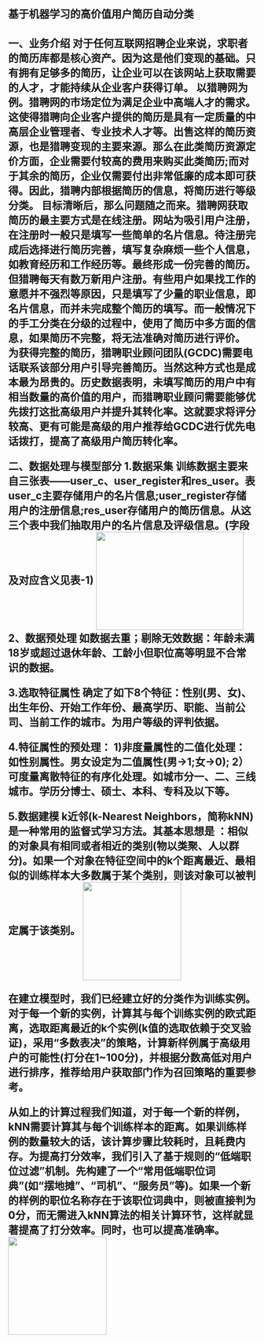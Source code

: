 <h2>基于机器学习的高价值用户简历自动分类<h2>


一、业务介绍
对于任何互联网招聘企业来说，求职者的简历库都是核心资产。因为这是他们变现的基础。只有拥有足够多的简历，让企业可以在该网站上获取需要的人才，才能持续从企业客户获得订单。
以猎聘网为例。猎聘网的市场定位为满足企业中高端人才的需求。这使得猎聘向企业客户提供的简历是具有一定质量的中高层企业管理者、专业技术人才等。出售这样的简历资源，也是猎聘变现的主要来源。那么在此类简历资源定价方面，企业需要付较高的费用来购买此类简历;而对于其余的简历，企业仅需要付出非常低廉的成本即可获得。因此，猎聘内部根据简历的信息，将简历进行等级分类。
目标清晰后，那么问题随之而来。猎聘网获取简历的最主要方式是在线注册。网站为吸引用户注册，在注册时一般只是填写一些简单的名片信息。待注册完成后选择进行简历完善，填写复杂麻烦一些个人信息，如教育经历和工作经历等。最终形成一份完善的简历。但猎聘每天有数万新用户注册。有些用户如果找工作的意愿并不强烈等原因，只是填写了少量的职业信息，即名片信息，而并未完成整个简历的填写。而一般情况下的手工分类在分级的过程中，使用了简历中多方面的信息，如果简历不完整，将无法准确对简历进行评价。
为获得完整的简历，猎聘职业顾问团队(GCDC)需要电话联系该部分用户引导完善简历。当然这种方式也是成本最为昂贵的。历史数据表明，未填写简历的用户中有相当数量的高价值的用户，而猎聘职业顾问需要能够优先拨打这批高级用户并提升其转化率。这就要求将评分较高、更有可能是高级的用户推荐给GCDC进行优先电话拨打，提高了高级用户简历转化率。
<!--more-->
二、数据处理与模型部分
1.数据采集
训练数据主要来自三张表——user_c、user_register和res_user。表user_c主要存储用户的名片信息;user_register存储用户的注册信息;res_user存储用户的简历信息。从这三个表中我们抽取用户的名片信息及评级信息。(字段及对应含义见表-1)
<img src="http://img.pinbot.me:8080/uploads/2016/9/26/blob_1474853697726.png" width = "300" height = "200" align=center />
2、数据预处理
如数据去重；剔除无效数据：年龄未满18岁或超过退休年龄、工龄小但职位高等明显不合常识的数据。

3.选取特征属性
确定了如下8个特征：性别(男、女)、出生年份、开始工作年份、最高学历、职能、当前公司、当前工作的城市。为用户等级的评判依据。

4.特征属性的预处理：
  1)非度量属性的二值化处理：如性别属性。男女设定为二值属性(男→1;女→0);
  2）可度量离散特征的有序化处理。如城市分一、二、三线城市。学历分博士、硕士、本科、专科及以下等。
 
5.数据建模
  k近邻(k-Nearest Neighbors，简称kNN)是一种常用的监督式学习方法。其基本思想是 ：相似的对象具有相同或者相近的类别(物以类聚、人以群分)。如果一个对象在特征空间中的k个距离最近、最相似的训练样本大多数属于某个类别，则该对象可以被判定属于该类别。
<img src="http://img.blog.csdn.net/20160927235705576" width = "200" height = "200" align=center />
  
  在建立模型时，我们已经建立好的分类作为训练实例。对于每一个新的实例，计算其与每个训练实例的欧式距离，选取距离最近的k个实例(k值的选取依赖于交叉验证)，采用“多数表决”的策略，计算新样例属于高级用户的可能性(打分在1~100分)，并根据分数高低对用户进行排序，推荐给用户获取部门作为召回策略的重要参考。
  
从如上的计算过程我们知道，对于每一个新的样例，kNN需要计算其与每个训练样本的距离。如果训练样例的数量较大的话，该计算步骤比较耗时，且耗费内存。为提高打分效率，我们引入了基于规则的“低端职位过滤”机制。先构建了一个“常用低端职位词典”(如“摆地摊”、“司机”、“服务员”等)。如果一个新的样例的职位名称存在于该职位词典中，则被直接判为0分，而无需进入kNN算法的相关计算环节，这样就显著提高了打分效率。同时，也可以提高准确率。
<img src="http://img.pinbot.me:8080/uploads/2016/9/26/blob_1474853808937.png" width = "200" height = "200" align=center />
